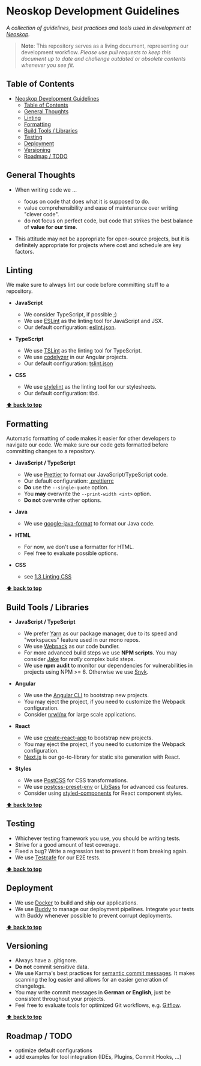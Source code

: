 # Neoskop Development Guidelines

_A collection of guidelines, best practices and tools used in development at
[Neoskop](https://www.neoskop.de)._

> **Note**: This repository serves as a living document, representing our development workflow.
> _Please use pull requests to keep this document up to date and challenge outdated or obsolete
> contents whenever you see fit._

## Table of Contents

- [Neoskop Development Guidelines](#neoskop-development-guidelines)
  - [Table of Contents](#table-of-contents)
  - [General Thoughts](#general-thoughts)
  - [Linting](#linting)
  - [Formatting](#formatting)
  - [Build Tools / Libraries](#build-tools--libraries)
  - [Testing](#testing)
  - [Deployment](#deployment)
  - [Versioning](#versioning)
  - [Roadmap / TODO](#roadmap--todo)

## General Thoughts

- When writing code we …

  - focus on code that does what it is supposed to do.
  - value comprehensibility and ease of maintenance over writing "clever code".
  - do not focus on perfect code, but code that strikes the best balance of **value for our time**.

- This attitude may not be appropriate for open-source projects, but it is definitely appropriate for projects where cost and schedule are key factors.

## Linting

We make sure to always lint our code before committing stuff to a repository.

- **JavaScript**

  - We consider TypeScript, if possible ;)
  - We use [ESLint](https://eslint.org/) as the linting tool for JavaScript and JSX.
  - Our default configuration: [eslint.json](configs/eslint.json).

- **TypeScript**

  - We use [TSLint](https://palantir.github.io/tslint/) as the linting tool for TypeScript.
  - We use [codelyzer](https://github.com/mgechev/codelyzer) in our Angular projects.
  - Our default configuration: [tslint.json](configs/tslint.json)

- **CSS**
  - We use [stylelint](https://stylelint.io/) as the linting tool for our stylesheets.
  - Our default configuration: tbd.

**[⬆ back to top](#table-of-contents)**

## Formatting

Automatic formatting of code makes it easier for other developers to navigate our code.
We make sure our code gets formatted before committing changes to a repository.

- **JavaScript / TypeScript**

  - We use [Prettier](https://prettier.io/) to format our JavaScript/TypeScript code.
  - Our default configuration: [.prettierrc](configs/.prettierrc)
  - **Do** use the `--single-quote` option.
  - You **may** overwrite the `--print-width <int>` option.
  - **Do not** overwrite other options.

- **Java**

  - We use [google-java-format](https://github.com/google/google-java-format) to format our
    Java code.

- **HTML**

  - For now, we don't use a formatter for HTML.
  - Feel free to evaluate possible options.

- **CSS**
  - see [1.3 Linting CSS](#linting--css)

**[⬆ back to top](#table-of-contents)**

## Build Tools / Libraries

- **JavaScript / TypeScript**

  - We prefer [Yarn](https://yarnpkg.com/en/) as our package manager, due to its speed and "workspaces" feature used in our mono repos.
  - We use [Webpack](https://webpack.js.org/) as our code bundler.
  - For more advanced build steps we use **NPM scripts**. You may consider [Jake](http://jakejs.com/) for _really_ complex build steps.
  - We use **npm audit** to monitor our dependencies for vulnerabilities in projects using NPM >= 6. Otherwise we use [Snyk](https://snyk.io/).

- **Angular**

  - We use the [Angular CLI](https://cli.angular.io/) to bootstrap new projects.
  - You may eject the project, if you need to customize the Webpack configuration.
  - Consider [nrwl/nx](https://github.com/nrwl/nx) for large scale applications.

- **React**

  - We use [create-react-app](https://github.com/facebook/create-react-app) to bootstrap new projects.
  - You may eject the project, if you need to customize the Webpack configuration.
  - [Next.js](https://github.com/zeit/next.js/) is our go-to-library for static site generation with React.

- **Styles**

  - We use [PostCSS](http://postcss.org/) for CSS transformations.
  - We use [postcss-preset-env](https://preset-env.cssdb.org/) or [LibSass](https://sass-lang.com/libsass) for advanced css features.
  - Consider using [styled-components](https://github.com/styled-components/styled-components) for React
    component styles.

**[⬆ back to top](#table-of-contents)**

## Testing

- Whichever testing framework you use, you should be writing tests.
- Strive for a good amount of test coverage.
- Fixed a bug? Write a regression test to prevent it from breaking again.
- We use [Testcafe](https://devexpress.github.io/testcafe/) for our E2E tests.

**[⬆ back to top](#table-of-contents)**

## Deployment

- We use [Docker](https://www.docker.com) to build and ship our applications.
- We use [Buddy](https://app.buddy.works/) to manage our deployment pipelines. Integrate your tests with Buddy whenever possible to prevent corrupt deployments.

**[⬆ back to top](#table-of-contents)**

## Versioning

- Always have a .gitignore.
- **Do not** commit sensitive data.
- We use Karma's best practices for [semantic commit messages](http://karma-runner.github.io/2.0/dev/git-commit-msg.html). It makes scanning the log easier and allows for an easier generation of changelogs.
- You may write commit messages in **German or English**, just be consistent throughout your projects.
- Feel free to evaluate tools for optimized Git workflows, e.g. [Gitflow](https://nvie.com/posts/a-successful-git-branching-model/).

**[⬆ back to top](#table-of-contents)**

## Roadmap / TODO

- optimize default configurations
- add examples for tool integration (IDEs, Plugins, Commit Hooks, ...)
